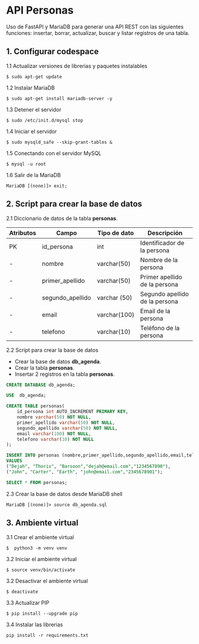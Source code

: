 # API Personas
Uso de FastAPI y MariaDB para generar una API REST con las siguientes funciones: insertar, borrar, actualizar, buscar y listar registros de una tabla.

## 1. Configurar codespace

1.1 Actualizar versiones de librerias y paquetes instalables

````shell
$ sudo apt-get update
````

1.2 Instalar MariaDB


````shell
$ sudo apt-get install mariadb-server -y
````

1.3 Detener el servidor

````shell
$ sudo /etc/init.d/mysql stop
````

1.4 Iniciar el servidor

````shell
$ sudo mysqld_safe --skip-grant-tables &
````

1.5 Conectando con el servidor MySQL

````shell
$ mysql -u root
````

1.6 Salir de la MariaDB

````shell
MariaDB [(none)]> exit;
````

## 2. Script para crear la base de datos

2.1 Diccionario de datos de la tabla **personas**.

|Atributos|Campo|Tipo de dato|Descripción|
| -- | -- | -- | -- |
| PK | id_persona | int | Identificador de la persona |
| - | nombre | varchar(50) | Nombre de la persona |
| - | primer_apellido | varchar(50) | Primer apellido de la persona |
| - | segundo_apellido | varchar (50) | Segundo apellido de la persona |
| - | email | varchar(100) |  Email de la persona |
| - | telefono | varchar(10) | Teléfono de la persona |

2.2 Script para crear la base de datos

* Crear la base de datos **db_agenda**.
* Crear la tabla **personas**.
* Insertar 2 registros en la tabla **personas**.

````sql
CREATE DATABASE db_agenda;

USE  db_agenda;

CREATE TABLE personas(
    id_persona int AUTO_INCREMENT PRIMARY KEY,
    nombre varchar(50) NOT NULL,
    primer_apellido varchar(50) NOT NULL,
    segundo_apellido varchar(50) NOT NULL,
    email varchar(100) NOT NULL,
    telefono varchar(10) NOT NULL
);

INSERT INTO personas (nombre,primer_apellido,segundo_apellido,email,telefono)
VALUES 
("Dejah", "Thoris", "Barsoon","dejah@email.com","1234567890"),
("John", "Carter", "Earth", "john@email.com","2345678901");

SELECT * FROM personas;
````

2.3 Crear la base de datos desde MariaDB shell

````shell
MariaDB [(none)]> source db_agenda.sql
````

## 3. Ambiente virtual

3.1 Crear el ambiente virtual

````shell
$  python3 -m venv venv
````

3.2 Iniciar el ambiente virtual

````shell
$ source venv/bin/activate
````

3.2 Desactivar el ambiente virtual

````shell
$ deactivate
````

3.3 Actualizar PIP

````shell
$ pip install --upgrade pip
````

3.4 Instalar las librerias

````shell
pip install -r requirements.txt
````
